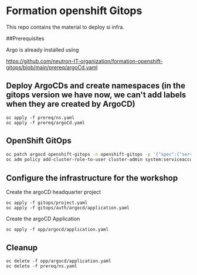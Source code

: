 # Formation openshift Gitops

This repo contains the material to deploy si infra.

##Prerequisites 

Argo is already installed using

https://github.com/neutron-IT-organization/formation-openshift-gitops/blob/main/prereq/argoCd.yaml


## Deploy ArgoCDs and create namespaces (in the gitops version we have now, we can't add labels when they are created by ArgoCD)

```shell
oc apply -f prereq/ns.yaml
oc apply -f prereq/argoCd.yaml
```

## OpenShift GitOps

```sh
oc patch argocd openshift-gitops -n openshift-gitops -p '{"spec":{"server":{"insecure":true,"route":{"enabled": true,"tls":{"termination":"edge","insecureEdgeTerminationPolicy":"Redirect"}}}}}' --type=merge
oc adm policy add-cluster-role-to-user cluster-admin system:serviceaccount:openshift-gitops-operator:argocd-argocd-application-controller
```

## Configure the infrastructure for the workshop

Create the argoCD headquarter project

```shell
oc apply -f gitops/project.yaml
oc apply -f gitops/auth/argocd/application.yaml
```

Create the argoCD Application

```shell
oc apply -f opp/argocd/application.yaml
```

## Cleanup

```shell
oc delete -f opp/argocd/application.yaml
oc delete -f prereq/ns.yaml
```

